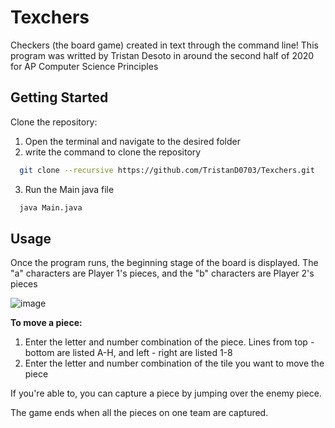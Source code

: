 # Texchers
Checkers (the board game) created in text through the command line!
This program was writted by Tristan Desoto in around the second half of 2020 for AP Computer Science Principles

## Getting Started
Clone the repository:
1. Open the terminal and navigate to the desired folder
2. write the command to clone the repository
```bash
  git clone --recursive https://github.com/TristanD0703/Texchers.git
```
3. Run the Main java file
```bash
  java Main.java
```

## Usage
Once the program runs, the beginning stage of the board is displayed. The "a" characters are Player 1's pieces, and the "b" characters are Player 2's pieces

![image](https://github.com/TristanD0703/Texchers/assets/111524307/bef78d6a-2fda-45ff-a9ed-7790ce52ab08)

__To move a piece:__
1. Enter the letter and number combination of the piece. Lines from top - bottom are listed A-H, and left - right are listed 1-8
2. Enter the letter and number combination of the tile you want to move the piece

If you're able to, you can capture a piece by jumping over the enemy piece.

The game ends when all the pieces on one team are captured.

